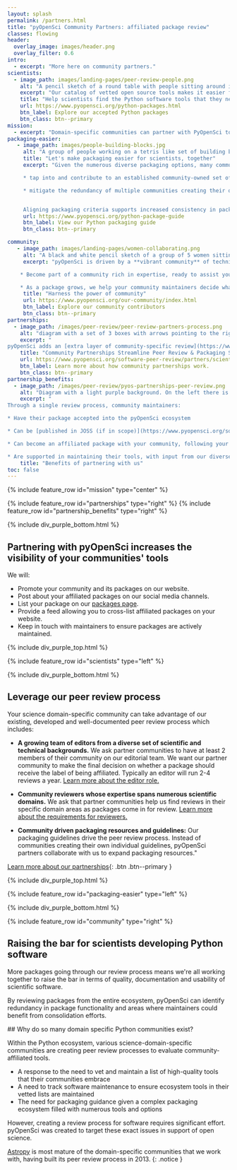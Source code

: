 ```yaml
---
layout: splash
permalink: /partners.html
title: "pyOpenSci Community Partners: affiliated package review"
classes: flowing
header:
  overlay_image: images/header.png
  overlay_filter: 0.6
intro:
  - excerpt: "More here on community partners."
scientists:
  - image_path: images/landing-pages/peer-review-people.png
    alt: "A pencil sketch of a round table with people sitting around it from different backgrounds working on laptops and also writing together."
    excerpt: "Our catalog of vetted open source tools makes it easier for scientists to find the trusted tools that they need to develop their open science workflows."
    title: "Help scientists find the Python software tools that they need"
    url: https://www.pyopensci.org/python-packages.html
    btn_label: Explore our accepted Python packages
    btn_class: btn--primary
mission:
  - excerpt: "Domain-specific communities can partner with PyOpenSci to leverage both our peer review process and development of Python packaging packaging guidelines."
packaging-easier:
   - image_path: images/people-building-blocks.jpg
     alt: "A group of people working on a tetris like set of building blocks trying to stack them all together. "
     title: "Let's make packaging easier for scientists, together"
     excerpt: "Given the numerous diverse packaging options, many communities are crafting their own guidelines and review processes. Partnering with pyOpenSci enables your community to:

     * tap into and contribute to an established community-owned set of packaging guidelines.

     * mitigate the redundancy of multiple communities creating their own processes and standards.


     Aligning packaging criteria supports increased consistency in packaging approaches across the Python ecosystem. This consistency will  lower the barrier of entry for new potential contributors."
     url: https://www.pyopensci.org/python-package-guide
     btn_label: View our Python packaging guide
     btn_class: btn--primary

community:
   - image_path: images/landing-pages/women-collaborating.png
     alt: "A black and white pencil sketch of a group of 5 women sitting and standing around a laptop working together."
     excerpt: "pyOpenSci is driven by a **vibrant community** of technical packaging experts, open science enthusiasts, and Pythonistas. When you partner with pyOpenSci, you:

    * Become part of a community rich in expertise, ready to assist you with your packaging challenges.

    * As a package grows, we help your community maintainers decide what to do if they need to step down from maintenance roles, be it finding a new maintainer or gracefully archiving the package for safekeeping."
     title: "Harness the power of community"
     url: https://www.pyopensci.org/our-community/index.html
     btn_label: Explore our community contributors
     btn_class: btn--primary
partnerships:
  - image_path: /images/peer-review/peer-review-partners-process.png
    alt: "diagram with a set of 3 boxes with arrows pointing to the right. The first box says submit your package with a code icon above it. The second says Review with pyOpensci Standards below. Blow the second box is a dark purple box that says Your community standards in it. And an arrow pointing to that box that says customized review. The third box says Accepted pyos + community affiliated."
    excerpt: "
pyOpenSci adds an [extra layer of community-specific review](https://www.pyopensci.org/software-peer-review/partners/scientific-communities.html) to our established open peer review process. This allows domain-specific scientific Python communities to vet affiliated tools through our robust peer review process. Communities then don't have to develop and maintain their own review processes and software guidelines."
    title: "Community Partnerships Streamline Peer Review & Packaging Standards"
    url: https://www.pyopensci.org/software-peer-review/partners/scientific-communities.html
    btn_label: Learn more about how community partnerships work.
    btn_class: btn--primary
partnership_benefits:
  - image_path: /images/peer-review/pyos-partnerships-peer-review.png
    alt: "Diagram with a light purple background. On the left there is the pyOpenSci purple flower and it says accepted with a check mark above. There are two arrows leading to boxes on the right. The top box says JOSS published with a check next to it and the JOSS logo. The box below says Community Affiliated with a check. THe boxes are numbered 1,2,3. "
    excerpt: "
Through a single review process, community maintainers:

* Have their package accepted into the pyOpenSci ecosystem

* Can be [published in JOSS (if in scope)](https://www.pyopensci.org/software-peer-review/partners/joss.html#)

* Can become an affiliated package with your community, following your community guidelines.

* Are supported in maintaining their tools, with input from our diverse, knowledgeable community, including active members from across the Python, Conda, PyPA and broader Python packaging ecosystem."
    title: "Benefits of partnering with us"
toc: false
---
```


{% include feature_row id="mission" type="center" %}

<div class="pyos-section purple">
<div class="content" markdown="1">

{% include feature_row id="partnerships" type="right" %}
{% include feature_row id="partnership_benefits" type="right" %}

</div>
</div>

{% include div_purple_bottom.html  %}

<div class="pyos-section">
<div class="content" markdown="1">

## Partnering with pyOpenSci increases the visibility of your communities' tools

We will:

- Promote your community and its packages on our website.
- Post about your affiliated packages on our social media channels.
- List your package on our [packages page](https://www.pyopensci.org/python-packages.html).
- Provide a feed allowing you to cross-list affiliated packages on your website.
- Keep in touch with maintainers to ensure packages are actively maintained.
</div>
</div>

{% include div_purple_top.html  %}

<div class="pyos-section purple" markdown="1">
<div class="content" markdown="1">
{% include feature_row id="scientists" type="left" %}
</div>
</div>


{% include div_purple_bottom.html  %}

<div class="pyos-section" markdown="1">
<div class="content" markdown="1">

<!-- {% include feature_row id="leverage" type="right" %} -->

## Leverage our peer review process

Your science domain-specific community can take advantage of our existing, developed and well-documented peer review process which includes:

* **A growing team of editors from a diverse set of scientific and technical backgrounds.** We ask partner communities to have at least 2 members of their community on our editorial team. We want our partner community to make the final decision on whether a package should receive the label of being affiliated. Typically an editor will run 2-4 reviews a year. [Learn more about the editor role.](https://www.pyopensci.org/software-peer-review/how-to/editors-guide.html)

* **Community reviewers whose expertise spans numerous scientific domains.** We ask that partner communities help us find reviews in their specific domain areas as packages come in for review. [Learn more about the requirements for reviewers.](https://www.pyopensci.org/software-peer-review/how-to/reviewer-guide.html)

* **Community driven packaging resources and guidelines:** Our packaging guidelines drive the peer review process. Instead of communities creating their own individual guidelines, pyOpenSci partners collaborate with us to expand packaging resources."

[Learn more about our partnerships](https://www.pyopensci.org/software-peer-review/partners/scientific-communities.html){: .btn  .btn--primary }


</div>
</div>

{% include div_purple_top.html  %}

<div class="pyos-section purple" markdown="1">
<div class="content" markdown="1">

{% include feature_row id="packaging-easier" type="left" %}

</div>
</div>

{% include div_purple_bottom.html  %}

<div class="pyos-section" markdown="1">
<div class="content" markdown="1">
{% include feature_row id="community" type="right" %}
</div>
</div>

<div class="pyos-section" markdown="1">
<div class="content" markdown="1">

## Raising the bar for scientists developing Python software

More packages going through our review process means
we're all working together to raise the bar in terms of
quality, documentation and usability of scientific software.

By reviewing packages from the entire ecosystem, pyOpenSci can identify redundancy in package functionality and areas where maintainers could benefit from consolidation efforts.

</div>
</div>

<div class="pyos-section purple" markdown="1">
<div class="content" markdown="1">
## Why do so many domain specific Python communities exist?

Within the Python ecosystem, various science-domain-specific communities are creating peer review processes to evaluate community-affiliated tools.

- A response to the need to vet and maintain a list of high-quality tools that their communities embrace
- A need to track software maintenance to ensure ecosystem tools in their vetted lists are maintained
- The need for packaging guidance given a complex packaging ecosystem filled with numerous tools and options

However, creating a review process for software requires significant effort.
pyOpenSci was created to target these exact issues in support of open science.

[Astropy](https://www.astropy.org/) is most mature of the domain-specific communities that we work with, having built its peer review process in 2013.
{: .notice }

</div>
</div>
